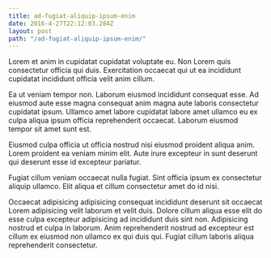 ```yaml
---
title: ad-fugiat-aliquip-ipsum-enim
date: 2016-4-27T22:12:03.284Z
layout: post
path: "/ad-fugiat-aliquip-ipsum-enim/"
---
```


Lorem et anim in cupidatat cupidatat voluptate eu. Non Lorem quis consectetur officia qui duis. Exercitation occaecat qui ut ea incididunt cupidatat incididunt officia velit anim cillum.

Ea ut veniam tempor non. Laborum eiusmod incididunt consequat esse. Ad eiusmod aute esse magna consequat anim magna aute laboris consectetur cupidatat ipsum. Ullamco amet labore cupidatat labore amet ullamco eu ex culpa aliqua ipsum officia reprehenderit occaecat. Laborum eiusmod tempor sit amet sunt est.

Eiusmod culpa officia ut officia nostrud nisi eiusmod proident aliqua anim. Lorem proident ea veniam minim elit. Aute irure excepteur in sunt deserunt qui deserunt esse id excepteur pariatur.

Fugiat cillum veniam occaecat nulla fugiat. Sint officia ipsum ex consectetur aliquip ullamco. Elit aliqua et cillum consectetur amet do id nisi.

Occaecat adipisicing adipisicing consequat incididunt deserunt sit occaecat Lorem adipisicing velit laborum et velit duis. Dolore cillum aliqua esse elit do esse culpa excepteur adipisicing ad incididunt duis sint non. Adipisicing nostrud et culpa in laborum. Anim reprehenderit nostrud ad excepteur est cillum ex eiusmod non ullamco ex qui duis qui. Fugiat cillum laboris aliqua reprehenderit consectetur.
